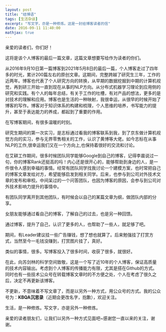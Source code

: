 ```yaml
---
layout: post
title: "结博语"
tags: [生活杂谈]
excerpt: "写文字，亦是一种修炼。这是一封给博客读者的信"
date: 2016-09-11 11:40:00
mathjax: true
---
```


亲爱的读者们，你们好！

这将是该个人博客的最后一篇文章，这篇文章想要写给作为读者的你们。

从2016年9月10日第一篇博客到2021年5月8日的最后一篇，个人博客走过了四年多的时光，累计200篇左右的原创文章。这期间，完整跨越了研究生三年，工作的近两年。博客也代表了个人研究方向的转换，从早期的数据挖掘到中期的计算机视觉，再到研三开始一直到现在从事的NLP方向。从分布式机器学习理论到应用侧的研究和实践。有个人的每年总结，有关于工作的吐槽，有对产品的想法，更多的是对技术的理解和应用。博客也是生活的一种映射，我很幸运，从很早的时候开始了博客的写作。博客对于知识体系的构建和梳理，个人思维的培养，书写能力的提升，甚至于表达能力的养成，都起到了重要的作用。

在写博客期间，有很多温暖的时刻。

研究生期间的第一次实习，是志标通过看我的博客联系到我，到了京东做计算机视觉方向的实习，参与无界零售相关的工作，认识了黄博等大佬。如今志标在从事NLP的工作,很幸运我们又在一个方向上,也保持着很好的交流和讨论。

在艾耕工作期间，很多时候团队同学能够Google到自己的博客，记得李晨说过一句，你的博客Rank还挺高的吗！内心还是很开心的，能够帮助到身边的人，是一件很令人感到幸福的事情。经常有团队同学找我讨论一个建模方案，也时常把自己的博客文章发给对方，希望能够启发到相关同学。后来，也参与到公司对外技术文章的发布和审校。中间呆过的一个问答团队，也因为博客的原因，会参与到公司对外技术影响力提升的事情中。

有团队同学离开到其他团队，有时候会以自己的某篇文章为纲，做团队内部的分享。

女朋友能够通过看自己的博客，了解自己的过去，也是另一种回馈。

通过博客，提升了自己，认识了更多的人，也帮助了一些人，就足够了吧。

期间，有Leader建议挂一些广告赚钱，想了想也就算了。后来勉强挂了打赏方式，当然至今一毛钱没赚到，打赏图片挂了，真好。

类似的事情，很多。写博客投入了很多时间，收获了很多，就很好。

在此，向苏剑林的科学空间致敬，这是一个写了近10年的个人博客，保证高质量的技术内容输出。考虑到个人博客的传播能力有限，尤其是搭在Github的方式。同时也有一些技术公众号在转载博客文章时的不方便之处，个人在考虑了很久之后，决定不再更新该博客。

不更新，不意味着不写文章了，而是以另外一种方式，用公众号的方式。我的公众号为：**KBQA沉思录**（近期会更改名字，抱歉），欢迎关注。

生活，是一种修炼。写文字，亦是另外一种修炼。

亲爱的读者朋友们，让我们以另外一种方式见面吧~感谢您一直以来的关注，谢谢。


